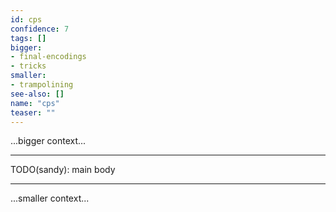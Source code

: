 ```yaml
---
id: cps
confidence: 7
tags: []
bigger:
- final-encodings
- tricks
smaller:
- trampolining
see-also: []
name: "cps"
teaser: ""
---
```



...bigger context...

---

TODO(sandy): main body

---

...smaller context...
